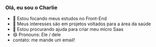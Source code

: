 ### Olá, eu sou o Charlie
- 🌱 Estou focando meus estudos no Front-End
- 👯 Meus interesses são em projetos voltados para a área da saúde
- 🤔 Estou procurando ajuda para criar meu micro Saas
- 😄 Pronouns: Ele / dele
- contato: me mande um email!
